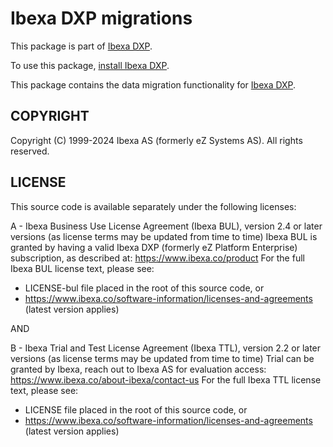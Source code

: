 # Ibexa DXP migrations

This package is part of [Ibexa DXP](https://ibexa.co).

To use this package, [install Ibexa DXP](https://doc.ibexa.co/en/latest/install/).

This package contains the data migration functionality for [Ibexa DXP](https://ibexa.co).

## COPYRIGHT

Copyright (C) 1999-2024 Ibexa AS (formerly eZ Systems AS). All rights reserved.

## LICENSE

This source code is available separately under the following licenses:

A - Ibexa Business Use License Agreement (Ibexa BUL),
version 2.4 or later versions (as license terms may be updated from time to time)
Ibexa BUL is granted by having a valid Ibexa DXP (formerly eZ Platform Enterprise) subscription,
as described at: https://www.ibexa.co/product
For the full Ibexa BUL license text, please see:
- LICENSE-bul file placed in the root of this source code, or
- https://www.ibexa.co/software-information/licenses-and-agreements (latest version applies)

AND

B - Ibexa Trial and Test License Agreement (Ibexa TTL),
version 2.2 or later versions (as license terms may be updated from time to time)
Trial can be granted by Ibexa, reach out to Ibexa AS for evaluation access: https://www.ibexa.co/about-ibexa/contact-us
For the full Ibexa TTL license text, please see:
- LICENSE file placed in the root of this source code, or
- https://www.ibexa.co/software-information/licenses-and-agreements (latest version applies)
